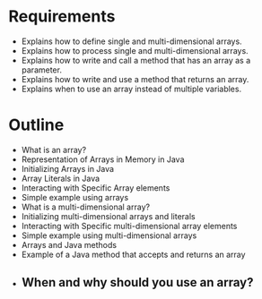 # Requirements
- Explains how to define single and multi-dimensional arrays.
- Explains how to process single and multi-dimensional arrays.
- Explains how to write and call a method that has an array as a parameter.
- Explains how to write and use a method that returns an array.
- Explains when to use an array instead of multiple variables.

# Outline
- What is an array?
- Representation of Arrays in Memory in Java
- Initializing Arrays in Java
- Array Literals in Java
- Interacting with Specific Array elements
- Simple example using arrays
- What is a multi-dimensional array?
- Initializing multi-dimensional arrays and literals
- Interacting with Specific multi-dimensional array elements
- Simple example using multi-dimensional arrays
- Arrays and Java methods
- Example of a Java method that accepts and returns an array
- When and why should you use an array?
  - 

